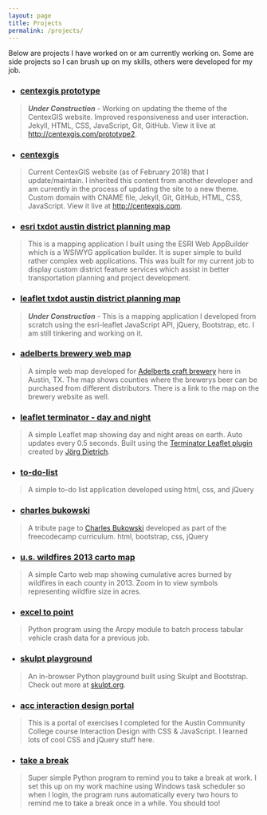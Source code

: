 ```yaml
---
layout: page
title: Projects
permalink: /projects/
---
```


Below are projects I have worked on or am currently working on. Some are side projects so I can brush up on my skills, others were developed for my job.

- ### [centexgis prototype](https://github.com/centexgis/prototype2)
> ***Under Construction*** - Working on updating the theme of the CentexGIS website. Improved responsiveness and user interaction. Jekyll, HTML, CSS, JavaScript, Git, GitHub. View it live at http://centexgis.com/prototype2.

- ### [centexgis](https://github.com/centexgis/centexgis.github.io)
> Current CentexGIS website (as of February 2018) that I update/maintain. I inherited this content from another developer and am currently in the process of updating the site to a new theme. Custom domain with CNAME file, Jekyll, Git, GitHub, HTML, CSS, JavaScript. View it live at http://centexgis.com.

- ### [esri txdot austin district planning map](https://txdot.maps.arcgis.com/apps/webappviewer/index.html?id=a13a2f06aaf242c5807abb33eb36a3f1)
> This is a mapping application I built using the ESRI Web AppBuilder which is a WSIWYG application builder. It is super simple to build rather complex web applications. This was built for my current job to display custom district feature services which assist in better transportation planning and project development.

- ### [leaflet txdot austin district planning map](https://atxdot.github.io/planning-map)
> ***Under Construction*** - This is a mapping application I developed from scratch using the esri-leaflet JavaScript API, jQuery, Bootstrap, etc. I am still tinkering and working on it.

- ### [adelberts brewery web map](https://adelbertsbeer.github.io/)
> A simple web map developed for [Adelberts craft brewery](http://adelbertsbeer.com) here in Austin, TX. The map shows counties where the brewerys beer can be purchased from different distributors. There is a link to the map on the brewery website as well.

- ### [leaflet terminator - day and night](http://johnwhaney.com/day-and-night)
> A simple Leaflet map showing day and night areas on earth. Auto updates every 0.5 seconds. Built using the [Terminator Leaflet plugin](https://github.com/joergdietrich/Leaflet.Terminator) created by [Jörg Dietrich](https://github.com/joergdietrich).

- ### [to-do-list](http://johnwhaney.com/to-do-list)
> A simple to-do list application developed using html, css, and jQuery

- ### [charles bukowski](http://johnwhaney.com/cbukowski)
> A tribute page to [Charles Bukowski](https://en.wikipedia.org/wiki/Charles_Bukowski) developed as part of the freecodecamp curriculum. html, bootstrap, css, jQuery

- ### [u.s. wildfires 2013 carto map](https://nmp.carto.com/u/jwhaney/builder/49432360-1281-11e7-af7a-0e3ff518bd15/embed?state=%7B%22map%22%3A%7B%22ne%22%3A%5B20.46818922264095%2C-139.74609375000003%5D%2C%22sw%22%3A%5B53.14677033085084%2C-59.23828125000001%5D%2C%22center%22%3A%5B38.634036452919226%2C-99.49218750000001%5D%2C%22zoom%22%3A5%7D%7D)
> A simple Carto web map showing cumulative acres burned by wildfires in each county in 2013. Zoom in to view symbols representing wildfire size in acres.

- ### [excel to point](https://github.com/jwhaney/exc-to-pt)
> Python program using the Arcpy module to batch process tabular vehicle crash data for a previous job.

- ### [skulpt playground](http://johnwhaney.com/skulpt-play)
> An in-browser Python playground built using Skulpt and Bootstrap. Check out more at [skulpt.org](http://skulpt.org).

- ### [acc interaction design portal](http://johnwhaney.com/acc-interaction-design)
> This is a portal of exercises I completed for the Austin Community College course Interaction Design with CSS & JavaScript. I learned lots of cool CSS and jQuery stuff here.

- ### [take a break](https://github.com/jwhaney/take-a-break)
> Super simple Python program to remind you to take a break at work. I set this up on my work machine using Windows task scheduler so when I login, the program runs automatically every two hours to remind me to take a break once in a while. You should too!
